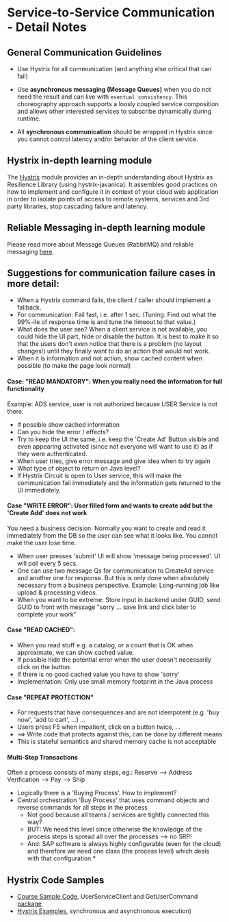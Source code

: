 # Service-to-Service Communication - Detail Notes

## General Communication Guidelines

* Use Hystrix for all communication (and anything else critical that can fail)

* Use **asynchronous messaging (Message Queues)** when you do not need the result and can live with `eventual consistency`. This choreography approach supports a loosly coupled service composition and allows other interested services to subscribe dynamically during runtime.

* All **synchronous communication** should be wrapped in Hystrix since you cannot control latency and/or behavior of the client service.

## Hystrix in-depth learning module
The [Hystrix](https://github.wdf.sap.corp/cloud-native-dev/resilience/blob/master/Hystrix/README.md) module provides an in-depth understanding about Hystrix as Resilience Library (using hystrix-javanica). It assembles good practices on how to implement and configure it in context of your cloud web application in order to isolate points of access to remote systems, services and 3rd party libraries, stop cascading failure and latency.

## Reliable Messaging in-depth learning module
Please read more about Message Queues (RabbitMQ) and reliable messaging [here](MessageQueue.md).


## Suggestions for communication failure cases in more detail:
* When a Hystrix command fails, the client / caller should implement a fallback. 
* For communication: Fail fast, i.e. after 1 sec. (Tuning: Find out what the 99%-ile of response time is and tune the timeout to that value.)
* What does the user see? When a client service is not available, you could hide the UI part, hide or disable the button. It is best to make it so that the users don't even notice that there is a problem (no layout changes!) until they finally want to do an action that would not work.
* When it is information and not action, show cached content when possible (to make the page look normal)

#### Case: "READ MANDATORY":  When you really need the information for full functionality 

Example: ADS service, user is not authorized because USER Service is not there.
* If possible show cached information
* Can you hide the error / effects?
* Try to keep the UI the same, i.e. keep the 'Create Ad' Button visible and even appearing activated (since not everyone will want to use it) as if they were authenticated.
* When user tries, give error message and give idea when to try again
* What type of object to return on Java level? 
* If Hystrix Circuit is open to User service, this will make the communication fail immediately and the information gets returned to the UI immediately.

#### Case "WRITE ERROR": User filled form and wants to create add but the 'Create Add' does not work

You need a business decision. Normally you want to create and read it immediately from the DB so the user can see what it looks like. You cannot make the user lose time. 
* When user presses 'submit' UI will show 'message being processed'. UI will poll every 5 secs. 
* One can use two message Qs for communication to CreateAd service and another one for response. But this is only done when absolutely necessary from a business perspective. Example: Long-running job like upload & processing videos. 
* When you want to be extreme: Store input in backend under GUID, send GUID to front with message "sorry ... save link and click later to complete your work"

#### Case "READ CACHED":  
* When you read stuff e.g. a catalog, or a count that is OK when approximate, we can show cached value.
* If possible hide the potential error when the user doesn't necessarily click on the button.
* If there is no good cached value you have to show 'sorry'
* Implementation: Only use small memory footprint in the Java process

#### Case "REPEAT PROTECTION"
* For requests that have consequences and are not idempotent (e.g. 'buy now', 'add to cart', ...) ...
* Users press F5 when impatient, click on a button twice, ...
* ==> Write code that protects against this, can be done by different means
* This is stateful semantics and shared memory cache is not acceptable
 
#### Multi-Step Transactions

Often a process consists of many steps, eg.: Reserve --> Address Verification --> Pay --> Ship
* Logically there is a 'Buying Process'. How to implement?
* Central orchestration 'Buy Process' that uses command objects and reverse commands for all steps in the process 
  * Not good because all teams / services are tightly connected this way?
  * BUT: We need this level since otherwise the knowledge of the process steps is spread all over the processes --> no SRP!
  * And: SAP software is always highly configurable (even for the cloud) and therefore we need one class (the process level) which deals with that configuration  * 

## Hystrix Code Samples
- [Course Sample Code](https://github.wdf.sap.corp/cc-java/cc-bulletinboard-ads-spring-webmvc), UserServiceClient and GetUserCommand [package](https://github.wdf.sap.corp/cc-java/cc-bulletinboard-ads-spring-webmvc/tree/solution-24-Make-App-Secure/src/main/java/com/sap/bulletinboard/ads/services)
- [Hystrix Examples](https://github.wdf.sap.corp/refapps/SimpleHystrixConceptsPOC), synchronous and asynchronous execution)
